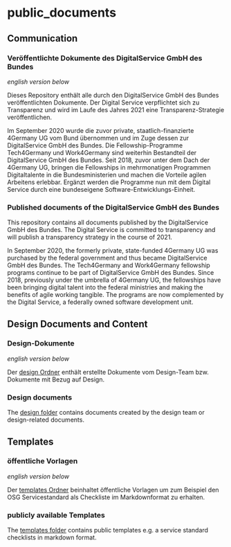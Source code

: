 # public_documents

## Communication

### Veröffentlichte Dokumente des DigitalService GmbH des Bundes

_english version below_

Dieses Repository enthält alle durch den DigitalService GmbH des Bundes veröffentlichten Dokumente. Der Digital Service verpflichtet sich zu Transparenz und wird im Laufe des Jahres 2021 eine Transparenz-Strategie veröffentlichen.

Im September 2020 wurde die zuvor private, staatlich-finanzierte 4Germany UG vom Bund übernommen und im Zuge dessen zur DigitalService GmbH des Bundes. Die Fellowship-Programme Tech4Germany und Work4Germany sind weiterhin Bestandteil der DigitalService GmbH des Bundes. Seit 2018, zuvor unter dem Dach der 4Germany UG, bringen die Fellowships in mehrmonatigen Programmen Digitaltalente in die Bundesministerien und machen die Vorteile agilen Arbeitens erlebbar. Ergänzt werden die Programme nun mit dem Digital Service durch eine bundeseigene Software-Entwicklungs-Einheit.

### Published documents of the DigitalService GmbH des Bundes

This repository contains all documents published by the DigitalService GmbH des Bundes. The Digital Service is committed to transparency and will publish a transparency strategy in the course of 2021.

In September 2020, the formerly private, state-funded 4Germany UG was purchased by the federal government and thus became DigitalService GmbH des Bundes. The Tech4Germany and Work4Germany fellowship programs continue to be part of DigitalService GmbH des Bundes. Since 2018, previously under the umbrella of 4Germany UG, the fellowships have been bringing digital talent into the federal ministries and making the benefits of agile working tangible. The programs are now complemented by the Digital Service, a federally owned software development unit.

## Design Documents and Content

### Design-Dokumente

_english version below_

Der [design Ordner](./design/) enthält erstellte Dokumente vom Design-Team bzw. Dokumente mit Bezug auf Design.

### Design documents

The [design folder](./design/) contains documents created by the design team or design-related documents.

## Templates

### öffentliche Vorlagen

_english version below_

Der [templates Ordner](./templates/) beinhaltet öffentliche Vorlagen um zum Beispiel den OSG Servicestandard als Checkliste im Markdownformat zu erhalten.

### publicly available Templates

The [templates folder](./templates/) contains public templates e.g. a service standard checklists in markdown format.
